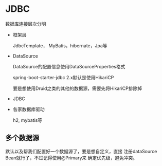# JDBC
数据库连接层次分明

- 框架层
  
  JdbcTemplate， MyBatis，hibernate，Jpa等
  

- DataSource

  DataSource的配置信息使用DataSourceProperties格式

  spring-boot-starter-jdbc 2.x默认是使用HikariCP
  
  要是想使用Druid之类的其他的数据源，需要先将HikariCP排除掉

-  JDBC 
 
- 各家数据库驱动

  h2, mybatis等

## 多个数据源
默认以及帮我们配置好一个数据源了，要是想自定义，直接
注册dataSource Bean就行了，不过记得使用@Primary来
确定优先级，避免冲突。